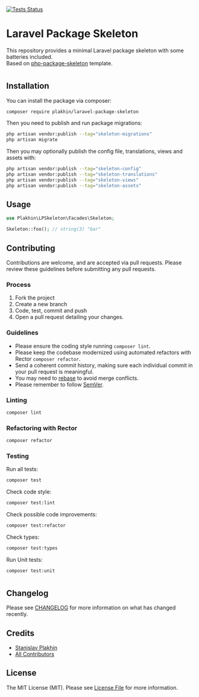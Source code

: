 [![Tests Status](https://github.com/plakhin/php-package-skeleton/actions/workflows/main.yml/badge.svg)](https://github.com/plakhin/php-package-skeleton/actions)

# Laravel Package Skeleton
This repository provides a minimal Laravel package skeleton with some batteries included.  
Based on [php-package-skeleton](https://github.com/plakhin/php-package-skeleton/) template.

#

## Installation

You can install the package via composer:

```bash
composer require plakhin/laravel-package-skeleton
```

Then you need to publish and run package migrations:

```bash
php artisan vendor:publish --tag="skeleton-migrations"
php artisan migrate
```

Then you may optionally publish the config file, translations, views and assets with:

```bash
php artisan vendor:publish --tag="skeleton-config"
php artisan vendor:publish --tag="skeleton-translations"
php artisan vendor:publish --tag="skeleton-views"
php artisan vendor:publish --tag="skeleton-assets"
```


## Usage

```php
use Plakhin\LPSkeleton\Facades\Skeleton;

Skeleton::foo(); // string(3) "bar"
```

## Contributing
Contributions are welcome, and are accepted via pull requests.
Please review these guidelines before submitting any pull requests.

### Process

1. Fork the project
1. Create a new branch
1. Code, test, commit and push
1. Open a pull request detailing your changes.

### Guidelines

* Please ensure the coding style running `composer lint`.
* Please keep the codebase modernized using automated refactors with Rector `composer refactor`.
* Send a coherent commit history, making sure each individual commit in your pull request is meaningful.
* You may need to [rebase](https://git-scm.com/book/en/v2/Git-Branching-Rebasing) to avoid merge conflicts.
* Please remember to follow [SemVer](http://semver.org/).

### Linting

```bash
composer lint
```

### Refactoring with Rector

```bash
composer refactor
```

### Testing

Run all tests:
```bash
composer test
```

Check code style:
```bash
composer test:lint
```

Check possible code improvements:
```bash
composer test:refactor
```

Check types:
```bash
composer test:types
```

Run Unit tests:
```bash
composer test:unit
```

#

## Changelog

Please see [CHANGELOG](CHANGELOG.md) for more information on what has changed recently.

## Credits

- [Stanislav Plakhin](https://github.com/plakhin)
- [All Contributors](../../contributors)

## License

The MIT License (MIT). Please see [License File](LICENSE.md) for more information.

